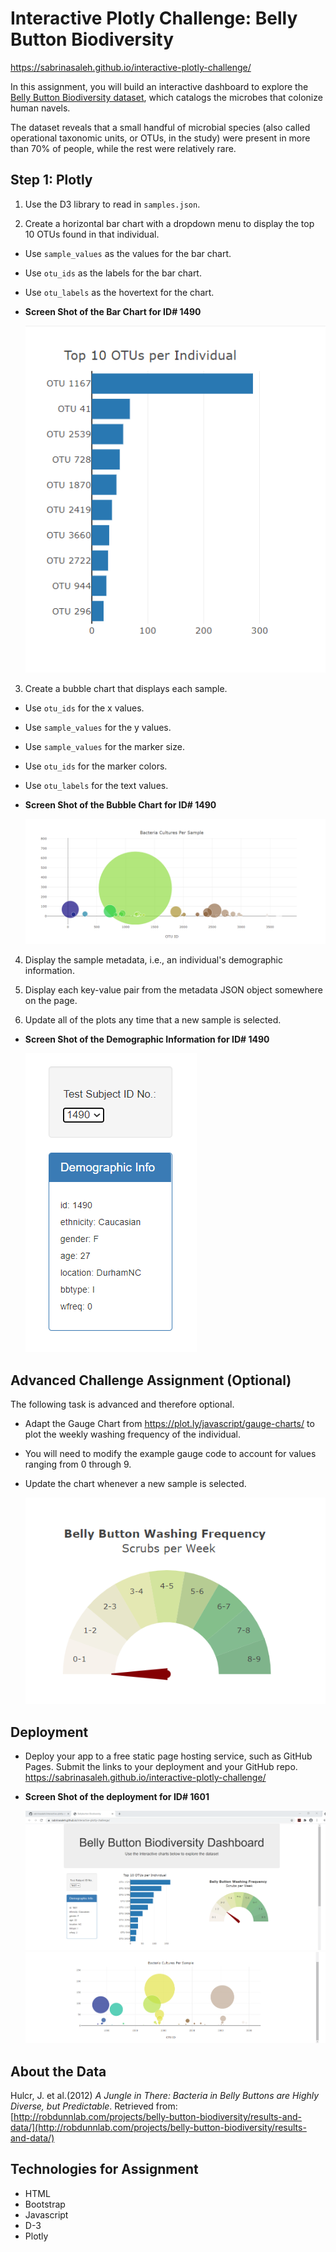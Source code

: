# Interactive Plotly Challenge: Belly Button Biodiversity
https://sabrinasaleh.github.io/interactive-plotly-challenge/

In this assignment, you will build an interactive dashboard to explore the [Belly Button Biodiversity dataset](http://robdunnlab.com/projects/belly-button-biodiversity/), which catalogs the microbes that colonize human navels.

The dataset reveals that a small handful of microbial species (also called operational taxonomic units, or OTUs, in the study) were present in more than 70% of people, while the rest were relatively rare.

## Step 1: Plotly

1. Use the D3 library to read in `samples.json`.

2. Create a horizontal bar chart with a dropdown menu to display the top 10 OTUs found in that individual.

* Use `sample_values` as the values for the bar chart.

* Use `otu_ids` as the labels for the bar chart.

* Use `otu_labels` as the hovertext for the chart.

* **Screen Shot of the Bar Chart for ID# 1490** 

    ![bar Chart](ScreenShots/screen_1.PNG)
  
3. Create a bubble chart that displays each sample.

* Use `otu_ids` for the x values.

* Use `sample_values` for the y values.

* Use `sample_values` for the marker size.

* Use `otu_ids` for the marker colors.

* Use `otu_labels` for the text values.

* **Screen Shot of the Bubble Chart for ID# 1490** 

    ![Bubble Chart](ScreenShots/screen_2.PNG)
    
4. Display the sample metadata, i.e., an individual's demographic information.

5. Display each key-value pair from the metadata JSON object somewhere on the page.

6. Update all of the plots any time that a new sample is selected.

* **Screen Shot of the Demographic Information for ID# 1490** 

    ![demography](ScreenShots/screen_3.PNG)

## Advanced Challenge Assignment (Optional)

The following task is advanced and therefore optional.

* Adapt the Gauge Chart from <https://plot.ly/javascript/gauge-charts/> to plot the weekly washing frequency of the individual.

* You will need to modify the example gauge code to account for values ranging from 0 through 9.

* Update the chart whenever a new sample is selected.

    ![bonus](ScreenShots/screen_4.PNG)
    
## Deployment

* Deploy your app to a free static page hosting service, such as GitHub Pages. Submit the links to your deployment and your GitHub repo.
https://sabrinasaleh.github.io/interactive-plotly-challenge/

* **Screen Shot of the deployment for ID# 1601**
    
    ![deployment-1](ScreenShots/screen_5.PNG)
    ![deployment-2](ScreenShots/screen_6.png)
    
## About the Data

Hulcr, J. et al.(2012) _A Jungle in There: Bacteria in Belly Buttons are Highly Diverse, but Predictable_. Retrieved from: [http://robdunnlab.com/projects/belly-button-biodiversity/results-and-data/](http://robdunnlab.com/projects/belly-button-biodiversity/results-and-data/)

## Technologies for Assignment

* HTML
* Bootstrap
* Javascript
* D-3
* Plotly

